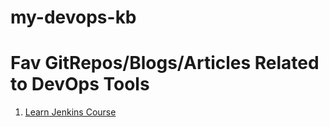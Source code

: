 # my-devops-kb

# Fav GitRepos/Blogs/Articles Related to DevOps Tools
1. [Learn Jenkins Course](https://github.com/deepak-mane/jenkins-course)
